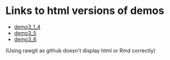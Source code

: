 # Links to html versions of demos

- [demo3_1_4](https://rawgit.com/avehtari/BDA_R_demos/master/demos_ch3/demo3_1_4.html)
- [demo3_5](https://rawgit.com/avehtari/BDA_R_demos/master/demos_ch3/demo3_5.html)
- [demo3_6](https://rawgit.com/avehtari/BDA_R_demos/master/demos_ch3/demo3_6.html)

(Using rawgit as github doesn't display html or Rmd correctly)
